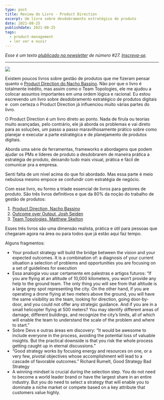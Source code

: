 ```yaml
---
type: post
title: Review do Livro - Product Direction
excerpt: Um livro sobre desdobramento estratégico de produto
date: 2021-08-25
publishdate: 2021-08-25
tags:
  - product-management
  - ler ver e ouvir
---
```


*Esse é um texto [plublicado na newsletter](https://diegoeis.substack.com/) de número #27. [Inscreva-se](https://diegoeis.substack.com/).*

---

[![](https://cdn.substack.com/image/fetch/w_1456,c_limit,f_auto,q_auto:good,fl_progressive:steep/https%3A%2F%2Fbucketeer-e05bbc84-baa3-437e-9518-adb32be77984.s3.amazonaws.com%2Fpublic%2Fimages%2Fbfbf8dfd-3987-4ed6-9735-999aa0b36016_512x819.jpeg)](https://amzn.to/37fQBgN)

Existem poucos livros sobre gestão de produtos que me fizeram pensar quanto o [Product Direction do Nacho Bassino](https://amzn.to/37fQBgN). Não por que o livro é totalmente inédito, mas assim como o Team Topologies, ele me ajudou a colocar assuntos importantes em uma ordem lógica e racional. Eu estou escrevendo um livro sobre desdobramento estratégico de produtos digitais e  com certeza o Product Direction já influenciou muito várias partes do livro.

O Product Direction é um livro direto ao ponto. Nada de firula ou teorias muito avançadas, pelo contrário, ele já aborda os problemas e vai direto para as soluções, um passo a passo maravilhosamente prático sobre como planejar e executar a parte estratégica e de planejamento de produtos digitais.

Aborda uma série de ferramentas, frameworks e abordagens que podem ajudar os PMs e líderes de produto a desdobrarem de maneira prática a estratégia de produto, deixando tudo mais visual, prática e fácil de comunicar pra a empresa.

Senti falta de um nível acima do que foi abordado. Mas essa parte é meio nebulosa mesmo empoce se confundir com estratégia de negócio. 

Com esse livro, eu formo a tríade essencial de livros para gestores de produto. São três livros definitivos e que da 80% da noção do trabalho de gestão de produtos: 

1.  [Product Direction, Nacho Bassino](https://amzn.to/37fQBgN)
2.  [Outcome over Output, Josh Seiden](https://amzn.to/3ynj7sK)
3.  [Team Topologies, Matthew Skelton](https://amzn.to/2VuYXhO)
    
Esses três livros são uma dimensão realista, prática e útil para pessoas que chegaram agora na área ou para todos que já estão aqui faz tempo.

Alguns fragmentos:

-   Your product strategy will build the bridge between the vision and your expected outcomes. It is a combination of: a diagnosis of your current situation a selection of problems and opportunities you are focusing on a set of guidelines for execution
-   Essa analogia vou usar certamente em palestras e artigos futuros: “If you are flying at an altitude of 10,000 kilometers, you won’t provide any help to the ground team. The only thing you will see from that altitude is a large grey spot representing the city. On the other hand, if you are operating a drone flying at two meters above the ground, you will have the same visibility as the team, looking for direction, going door-by-door, and you could not offer any strategic guidance. And if you are in a small helicopter flying at 500 meters? You may identify different areas of damage, different buildings, and recognize the city’s limits, all of which will enable the team to understand the scale of the problem and where to start.”
-   Sobre Devs e outras áreas em discovery: “It would be awesome to include everyone in the process, avoiding the potential loss of valuable insights. But the practical downside is that you risk the whole process getting caught up in eternal discussions.”
-   “Good strategy works by focusing energy and resources on one, or a very few, pivotal objectives whose accomplishment will lead to a cascade of favorable outcomes.” Richard Rumelt, Good Strategy Bad Strategy
-   A winning mindset is crucial during the selection step. You do not need to become a world leader brand or have the largest share in an entire industry. But you do need to select a strategy that will enable you to dominate a niche market or compete based on a key attribute that customers value highly.